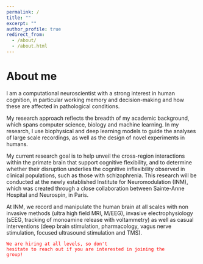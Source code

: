 ```yaml
---
permalink: /
title: ""
excerpt: ""
author_profile: true
redirect_from: 
  - /about/
  - /about.html
---
```


About me
======
I am a computational neuroscientist with a strong interest in human cognition, in particular working memory and decision-making and how these are affected in pathological conditions.  

My research approach reflects the breadth of my academic background, which spans computer science, biology and machine learning. In my research, I use biophysical and deep learning models to guide the analyses of large scale recordings, as well as the design of novel experiments in humans.  

My current research goal is to help unveil the cross-region interactions within the primate brain that support cognitive flexibility, and to determine whether their disruption underlies the cognitive inflexibility observed in clinical populations, such as those with schizophrenia. This research will be conducted at the newly established Institute for Neuromodulation (INM), which was created through a close collaboration between Sainte-Anne Hospital and Neurospin, in Paris.

At INM, we record and manipulate the human brain at all scales with non invasive methods (ultra high field MRI, M/EEG), invasive electrophysiology (sEEG, tracking of monoamine release with voltammetry) as well as casual interventions (deep brain stimulation, pharmacology, vagus nerve stimulation, focused ultrasound stimulation and TMS).


<code style="color : red">We are hiring at all levels, so don't hesitate to reach out if you are interested in joining the group!</code>


